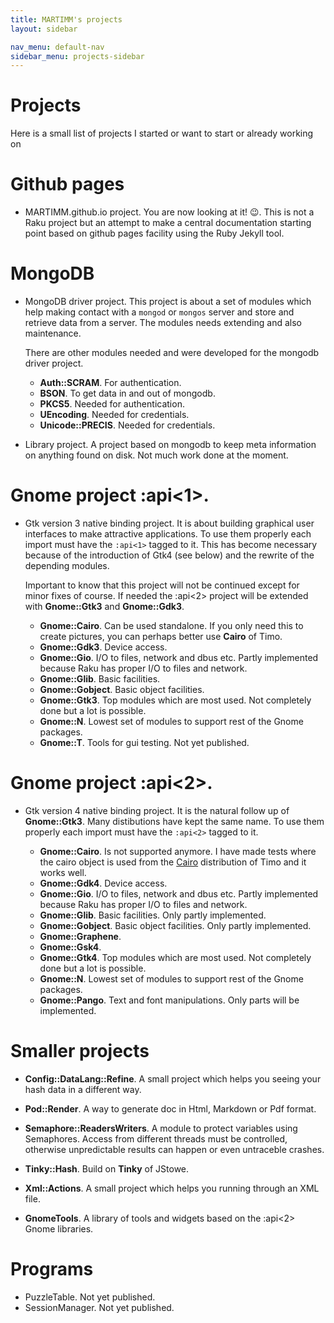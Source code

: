 ```yaml
---
title: MARTIMM's projects
layout: sidebar

nav_menu: default-nav
sidebar_menu: projects-sidebar
---
```


# Projects

Here is a small list of projects I started or want to start or already working on

# Github pages
  * MARTIMM.github.io project. You are now looking at it! 😉. This is not a Raku project but an attempt to make a central documentation starting point based on github pages facility using the Ruby Jekyll tool.

# MongoDB
  * MongoDB driver project. This project is about a set of modules which help making contact with a `mongod` or `mongos` server and store and retrieve data from a server. The modules needs extending and also maintenance.

    There are other modules needed and were developed for the mongodb driver project.
    * **Auth::SCRAM**. For authentication.
    * **BSON**. To get data in and out of mongodb.
    * **PKCS5**. Needed for authentication.
    * **UEncoding**. Needed for credentials.
    * **Unicode::PRECIS**. Needed for credentials.

  * Library project. A project based on mongodb to keep meta information on anything found on disk. Not much work done at the moment.

# Gnome project :api<1>.
  * Gtk version 3 native binding project. It is about building graphical user interfaces to make attractive applications. To use them properly each import must have the `:api<1>` tagged to it. This has become necessary because of the introduction of Gtk4 (see below) and the rewrite of the depending modules.

    Important to know that this project will not be continued except for minor fixes of course. If needed the :api<2> project will be extended with **Gnome::Gtk3** and **Gnome::Gdk3**.

    * **Gnome::Cairo**. Can be used standalone. If you only need this to create pictures, you can perhaps better use **Cairo** of Timo.
    * **Gnome::Gdk3**. Device access.
    * **Gnome::Gio**. I/O to files, network and dbus etc. Partly implemented because Raku has proper I/O to files and network.
    * **Gnome::Glib**. Basic facilities.
    * **Gnome::Gobject**. Basic object facilities.
    * **Gnome::Gtk3**. Top modules which are most used. Not completely done but a lot is possible.
    * **Gnome::N**. Lowest set of modules to support rest of the Gnome packages.
    * **Gnome::T**. Tools for gui testing. Not yet published.

# Gnome project :api<2>.
  * Gtk version 4 native binding project. It is the natural follow up of **Gnome::Gtk3**. Many distibutions have kept the same name. To use them properly each import must have the `:api<2>` tagged to it.

    * **Gnome::Cairo**. Is not supported anymore. I have made tests where the cairo object is used from the [Cairo](https://raku.land/github:timo/Cairo) distribution of Timo and it works well.
    * **Gnome::Gdk4**. Device access.
    * **Gnome::Gio**. I/O to files, network and dbus etc. Partly implemented because Raku has proper I/O to files and network.
    * **Gnome::Glib**. Basic facilities. Only partly implemented.
    * **Gnome::Gobject**. Basic object facilities. Only partly implemented.
    * **Gnome::Graphene**.
    * **Gnome::Gsk4**.
    * **Gnome::Gtk4**. Top modules which are most used. Not completely done but a lot is possible.
    * **Gnome::N**. Lowest set of modules to support rest of the Gnome packages.
    * **Gnome::Pango**. Text and font manipulations. Only parts will be implemented.

# Smaller projects
  * **Config::DataLang::Refine**. A small project which helps you seeing your hash data in a different way.

  * **Pod::Render**. A way to generate doc in Html, Markdown or Pdf format.
  * **Semaphore::ReadersWriters**. A module to protect variables using Semaphores. Access from different threads must be controlled, otherwise unpredictable results can happen or even untraceble crashes.
  * **Tinky::Hash**. Build on **Tinky** of JStowe.
  * **Xml::Actions**. A small project which helps you running through an XML file.

  * **GnomeTools**. A library of tools and widgets based on the :api<2> Gnome libraries.

# Programs
  * PuzzleTable. Not yet published.
  * SessionManager. Not yet published.
